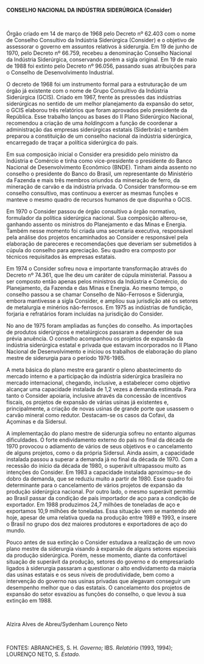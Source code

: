 **CONSELHO NACIONAL DA INDÚSTRIA SIDERÚRGICA (Consider)**

 

Órgão criado em 14 de março de 1968 pelo Decreto nº 62.403 com o nome de
Conselho Consultivo da Indústria Siderúrgica (Consider) e o objetivo de
assessorar o governo em assuntos relativos à siderurgia. Em 19 de junho
de 1970, pelo Decreto nº 66.759, recebeu a denominação Conselho Nacional
da Indústria Siderúrgica, conservando porém a sigla original. Em 19 de
maio de 1988 foi extinto pelo Decreto nº 96.056, passando suas
atribuições para o Conselho de Desenvolvimento Industrial.

O decreto de 1968 foi um instrumento formal para a estruturação de um
órgão já existente com o nome de Grupo Consultivo da Indústria
Siderúrgica (GCIS). Criado em 1967, frente às pressões das indústrias
siderúrgicas no sentido de um melhor planejamento da expansão do setor,
o GCIS elaborou três relatórios que foram aprovados pelo presidente da
República. Esse trabalho lançou as bases do II Plano Siderúrgico
Nacional, recomendou a criação de uma *holding*com a função de coordenar
a administração das empresas siderúrgicas estatais (Siderbrás) e também
preparou a constituição de um conselho nacional da indústria
siderúrgica, encarregado de traçar a política siderúrgica do país.

Em sua composição inicial o Consider era presidido pelo ministro da
Indústria e Comércio e tinha como vice-presidente o presidente do Banco
Nacional de Desenvolvimento Econômico (BNDE). Tinham ainda assento no
conselho o presidente do Banco do Brasil, um representante do Ministério
da Fazenda e mais três membros oriundos da mineração de ferro, da
mineração de carvão e da indústria privada. O Consider transformou-se em
conselho consultivo, mas continuou a exercer as mesmas funções e manteve
o mesmo quadro de recursos humanos de que dispunha o GCIS.

Em 1970 o Consider passou de órgão consultivo a órgão normativo,
formulador da política siderúrgica nacional. Sua composição alterou-se,
ganhando assento os ministros do Planejamento e das Minas e Energia.
Também nesse momento foi criada uma secretaria executiva, responsável
pela análise dos projetos encaminhados ao Consider e responsável pela
elaboração de pareceres e recomendações que deveriam ser submetidos à
cúpula do conselho para apreciação. Seu quadro era composto por técnicos
requisitados às empresas estatais.

Em 1974 o Consider sofreu nova e importante transformação através do
Decreto nº 74.361, que lhe deu um caráter de cúpula ministerial. Passou
a ser composto então apenas pelos ministros da Indústria e Comércio, do
Planejamento, da Fazenda e das Minas e Energia. Ao mesmo tempo, o
conselho passou a se chamar Conselho de Não-Ferrosos e Siderurgia,
embora mantivesse a sigla Consider, e ampliou sua jurisdição até os
setores de metalurgia e minérios não-ferrosos. Em 1975 as indústrias de
fundição, forjaria e refratários foram incluídas na jurisdição do
Consider.

No ano de 1975 foram ampliadas as funções do conselho. As importações de
produtos siderúrgicos e metalúrgicos passaram a depender de sua prévia
anuência. O conselho acompanhou os projetos de expansão da indústria
siderúrgica estatal e privada que estavam incorporados no II Plano
Nacional de Desenvolvimento e iniciou os trabalhos de elaboração do
plano mestre de siderurgia para o período 1976-1985.

A meta básica do plano mestre era garantir o pleno abastecimento do
mercado interno e a participação da indústria siderúrgica brasileira no
mercado internacional, chegando, inclusive, a estabelecer como objetivo
alcançar uma capacidade instalada de 1,2 vezes a demanda estimada. Para
tanto o Consider apoiaria, inclusive através da concessão de incentivos
fiscais, os projetos de expansão de várias usinas já existentes e,
principalmente, a criação de novas usinas de grande porte que usassem o
carvão mineral como redutor. Destacam-se os casos da Cofavi, da Açominas
e da Sidersul.

A implementação do plano mestre de siderurgia sofreu no entanto algumas
dificuldades. O forte endividamento externo do país no final da década
de 1970 provocou o adiamento de vários de seus objetivos e o
cancelamento de alguns projetos, como o da própria Sidersul. Ainda
assim, a capacidade instalada passou a superar a demanda já no final da
década de 1970. Com a recessão do início da década de 1980, o superávit
ultrapassou muito as intenções do Consider. Em 1983 a capacidade
instalada aproximou-se do dobro da demanda, que se reduziu muito a
partir de 1980. Esse quadro foi determinante para o cancelamento de
vários projetos de expansão da produção siderúrgica nacional. Por outro
lado, o mesmo superávit permitiu ao Brasil passar da condição de país
importador de aço para a condição de exportador. Em 1988 produzimos 24,7
milhões de toneladas de aço e exportamos 10,9 milhões de toneladas. Essa
situação vem se mantendo até hoje, apesar de uma relativa queda na
produção entre 1989 e 1993, e insere o Brasil no grupo dos dez maiores
produtores e exportadores de aço do mundo.

Pouco antes de sua extinção o Consider estudava a realização de um novo
plano mestre da siderurgia visando à expansão de alguns setores
especiais da produção siderúrgica. Porém, nesse momento, diante da
confortável situação de superávit da produção, setores do governo e do
empresariado ligados à siderurgia passaram a questionar o alto
endividamento da maioria das usinas estatais e os seus níveis de
produtividade, bem como a intervenção do governo nas usinas privadas que
alegavam conseguir um desempenho melhor que o das estatais. O
cancelamento dos projetos de expansão do setor esvaziou as funções do
conselho, o que levou à sua extinção em 1988.

 

Alzira Alves de Abreu/Sydenham Lourenço Neto

 

FONTES: ABRANCHES, S. H. *Governo;* IBS. *Relatório* (1993, 1994);
LOURENÇO NETO, S. *Estado.*

 
